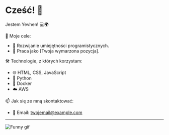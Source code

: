 # Cześć! 👋
Jestem Yevhen! 💻🌍

🎯 Moje cele:
- 🚀 Rozwijanie umiejętności programistycznych.
- 🌟 Praca jako [Twoja wymarzona pozycja].

🛠️ Technologie, z których korzystam:
- 🌐 HTML, CSS, JavaScript
- 🐍 Python
- 🐳 Docker
- ☁️ AWS

📫 Jak się ze mną skontaktować:
- 📧 Email: twojemail@example.com


---

![Funny gif](https://media.giphy.com/media/26gsspf0C8BQb6ThS/giphy.gif)

